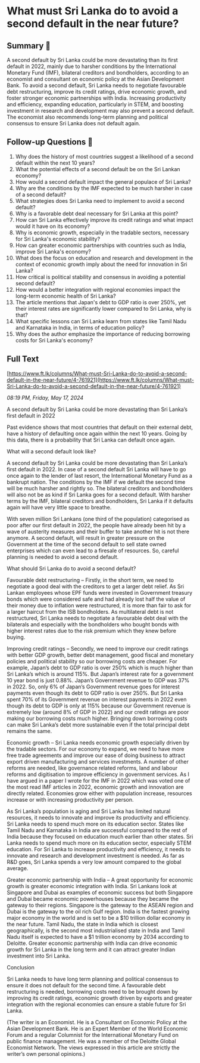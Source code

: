 # What must Sri Lanka do to avoid a second default in the near future?

## Summary 🤖

A second default by Sri Lanka could be more devastating than its first default in 2022, mainly due to harsher conditions by the International Monetary Fund (IMF), bilateral creditors and bondholders, according to an economist and consultant on economic policy at the Asian Development Bank. To avoid a second default, Sri Lanka needs to negotiate favourable debt restructuring, improve its credit ratings, drive economic growth, and foster stronger economic partnerships with India. Increasing productivity and efficiency, expanding education, particularly in STEM, and boosting investment in research and development may also prevent a second default. The economist also recommends long-term planning and political consensus to ensure Sri Lanka does not default again.


## Follow-up Questions 🤖

1. Why does the history of most countries suggest a likelihood of a second default within the next 10 years?
2. What the potential effects of a second default be on the Sri Lankan economy?
3. How would a second default impact the general populace of Sri Lanka?
4. Why are the conditions by the IMF expected to be much harsher in case of a second default?
5. What strategies does Sri Lanka need to implement to avoid a second default?
6. Why is a favorable debt deal necessary for Sri Lanka at this point?
7. How can Sri Lanka effectively improve its credit ratings and what impact would it have on its economy?
8. Why is economic growth, especially in the tradable sectors, necessary for Sri Lanka's economic stability?
9. How can greater economic partnerships with countries such as India, improve Sri Lanka's economy?
10. What does the focus on education and research and development in the context of economic growth imply about the need for innovation in Sri Lanka?
11. How critical is political stability and consensus in avoiding a potential second default?
12. How would a better integration with regional economies impact the long-term economic health of Sri Lanka?
13. The article mentions that Japan's debt to GDP ratio is over 250%, yet their interest rates are significantly lower compared to Sri Lanka, why is that?
14. What specific lessons can Sri Lanka learn from states like Tamil Nadu and Karnataka in India, in terms of education policy?
15. Why does the author emphasize the importance of reducing borrowing costs for Sri Lanka's economy?

## Full Text

[https://www.ft.lk/columns/What-must-Sri-Lanka-do-to-avoid-a-second-default-in-the-near-future/4-761921](https://www.ft.lk/columns/What-must-Sri-Lanka-do-to-avoid-a-second-default-in-the-near-future/4-761921)

*08:19 PM, Friday, May 17, 2024*

A second default by Sri Lanka could be more devastating than Sri Lanka’s first default in 2022 

Past evidence shows that most countries that default on their external debt, have a history of defaulting once again within the next 10 years. Going by this data, there is a probability that Sri Lanka can default once again.

What will a second default look like?

A second default by Sri Lanka could be more devastating than Sri Lanka’s first default in 2022. In case of a second default Sri Lanka will have to go once again to the lender of last resort, the International Monetary Fund as a bankrupt nation. The conditions by the IMF if we default the second time will be much harsher and rightly so. The bilateral creditors and bondholders will also not be as kind if Sri Lanka goes for a second default. With harsher terms by the IMF, bilateral creditors and bondholders, Sri Lanka if it defaults again will have very little space to breathe. 

With seven million Sri Lankans (one third of the population) categorised as poor after our first default in 2022, the people have already been hit by a wave of austerity measures and their buffer to take another hit is not there anymore. A second default, will result in greater pressure on the Government at the time of the second default to sell state owned enterprises which can even lead to a firesale of resources. So, careful planning is needed to avoid a second default.

What should Sri Lanka do to avoid a second default?

Favourable debt restructuring – Firstly, in the short term, we need to negotiate a good deal with the creditors to get a larger debt relief. As Sri Lankan employees whose EPF funds were invested in Government treasury bonds which were considered safe and had already lost half the value of their money due to inflation were restructured, it is more than fair to ask for a larger haircut from the ISB bondholders. As multilateral debt is not restructured, Sri Lanka needs to negotiate a favourable debt deal with the bilaterals and especially with the bondholders who bought bonds with higher interest rates due to the risk premium which they knew before buying. 

Improving credit ratings – Secondly, we need to improve our credit ratings with better GDP growth, better debt management, good fiscal and monetary policies and political stability so our borrowing costs are cheaper. For example, Japan’s debt to GDP ratio is over 250% which is much higher than Sri Lanka’s which is around 115%. But Japan’s interest rate for a government 10 year bond is just 0.88%. Japan’s Government revenue to GDP was 37% in 2022. So, only 6% of Japan’s Government revenue goes for interest payments even though its debt to GDP ratio is over 250%. But Sri Lanka spent 70% of its Government revenue on interest payments in 2022 even though its debt to GDP is only at 115% because our Government revenue is extremely low (around 8% of GDP in 2022) and our credit ratings are poor making our borrowing costs much higher. Bringing down borrowing costs can make Sri Lanka’s debt more sustainable even if the total principal debt remains the same. 

Economic growth – Sri Lanka needs economic growth especially driven by the tradable sectors. For our economy to expand, we need to have more free trade agreements and improve our ease of doing business to attract export driven manufacturing and services investments. A number of other reforms are needed, like governance related reforms, land and labour reforms and digitisation to improve efficiency in government services. As I have argued in a paper I wrote for the IMF in 2022 which was voted one of the most read IMF articles in 2022, economic growth and innovation are directly related. Economies grow either with population increase, resources increase or with increasing productivity per person. 

As Sri Lanka’s population is aging and Sri Lanka has limited natural resources, it needs to innovate and improve its productivity and efficiency. Sri Lanka needs to spend much more on its education sector. States like Tamil Nadu and Karnataka in India are successful compared to the rest of India because they focused on education much earlier than other states. Sri Lanka needs to spend much more on its education sector, especially STEM education. For Sri Lanka to increase productivity and efficiency, it needs to innovate and research and development investment is needed. As far as R&D goes, Sri Lanka spends a very low amount compared to the global average. 

Greater economic partnership with India – A great opportunity for economic growth is greater economic integration with India. Sri Lankans look at Singapore and Dubai as examples of economic success but both Singapore and Dubai became economic powerhouses because they became the gateway to their regions. Singapore is the gateway to the ASEAN region and Dubai is the gateway to the oil rich Gulf region. India is the fastest growing major economy in the world and is set to be a $10 trillion dollar economy in the near future. Tamil Nadu, the state in India which is closest geographically, is the second most industrialised state in India and Tamil Nadu itself is expected to have a $1 trillion economy by 2034 according to Deloitte. Greater economic partnership with India can drive economic growth for Sri Lanka in the long term and it can attract greater Indian investment into Sri Lanka. 

Conclusion 

Sri Lanka needs to have long term planning and political consensus to ensure it does not default for the second time. A favourable debt restructuring is needed, borrowing costs need to be brought down by improving its credit ratings, economic growth driven by exports and greater integration with the regional economies can ensure a stable future for Sri Lanka.

(The writer is an Economist. He is a Consultant on Economic Policy at the Asian Development Bank. He is an Expert Member of the World Economic Forum and a regular Columnist for the International Monetary Fund on public finance management. He was a member of the Deloitte Global Economist Network. The views expressed in this article are strictly the writer’s own personal opinions.)

